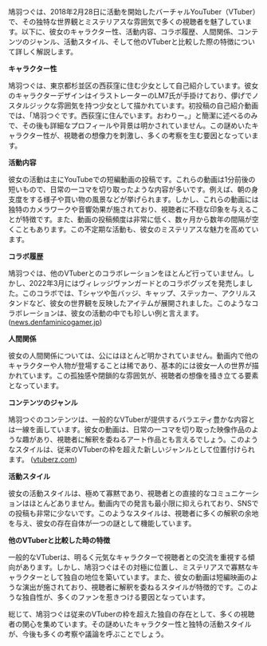 鳩羽つぐは、2018年2月28日に活動を開始したバーチャルYouTuber（VTuber）で、その独特な世界観とミステリアスな雰囲気で多くの視聴者を魅了しています。以下に、彼女のキャラクター性、活動内容、コラボ履歴、人間関係、コンテンツのジャンル、活動スタイル、そして他のVTuberと比較した際の特徴について詳しく解説します。

**キャラクター性**

鳩羽つぐは、東京都杉並区の西荻窪に住む少女として自己紹介しています。彼女のキャラクターデザインはイラストレーターのLM7氏が手掛けており、儚げでノスタルジックな雰囲気を持つ少女として描かれています。初投稿の自己紹介動画では、「鳩羽つぐです。西荻窪に住んでいます。おわりー。」と簡潔に述べるのみで、その後も詳細なプロフィールや背景は明かされていません。この謎めいたキャラクター性が、視聴者の想像力を刺激し、多くの考察を生む要因となっています。

**活動内容**

彼女の活動は主にYouTubeでの短編動画の投稿です。これらの動画は1分前後の短いもので、日常の一コマを切り取ったような内容が多いです。例えば、朝の身支度をする様子や買い物の風景などが挙げられます。しかし、これらの動画には独特のカメラワークや音響効果が施されており、視聴者に不穏な印象を与えることが特徴です。また、動画の投稿頻度は非常に低く、数ヶ月から数年の間隔が空くこともあります。この不定期な活動も、彼女のミステリアスな魅力を高めています。

**コラボ履歴**

鳩羽つぐは、他のVTuberとのコラボレーションをほとんど行っていません。しかし、2022年3月にはヴィレッジヴァンガードとのコラボグッズを発売しました。このコラボでは、Tシャツや缶バッジ、キャップ、ステッカー、アクリルスタンドなど、彼女の世界観を反映したアイテムが展開されました。このようなコラボレーションは、彼女の活動の中でも珍しい例と言えます。 ([news.denfaminicogamer.jp](https://news.denfaminicogamer.jp/news/220311r?utm_source=openai))

**人間関係**

彼女の人間関係については、公にはほとんど明かされていません。動画内で他のキャラクターや人物が登場することは稀であり、基本的には彼女一人の世界が描かれています。この孤独感や閉鎖的な雰囲気が、視聴者の想像を掻き立てる要素となっています。

**コンテンツのジャンル**

鳩羽つぐのコンテンツは、一般的なVTuberが提供するバラエティ豊かな内容とは一線を画しています。彼女の動画は、日常の一コマを切り取った映像作品のような趣があり、視聴者に解釈を委ねるアート作品とも言えるでしょう。このようなスタイルは、従来のVTuberの枠を超えた新しいジャンルとして位置付けられます。 ([vtuberz.com](https://vtuberz.com/hatoba-tsugu/?utm_source=openai))

**活動スタイル**

彼女の活動スタイルは、極めて寡黙であり、視聴者との直接的なコミュニケーションはほとんどありません。動画内での発言も最小限に抑えられており、SNSでの投稿も非常に少ないです。このようなスタイルは、視聴者に多くの解釈の余地を与え、彼女の存在自体が一つの謎として機能しています。

**他のVTuberと比較した時の特徴**

一般的なVTuberは、明るく元気なキャラクターで視聴者との交流を重視する傾向があります。しかし、鳩羽つぐはその対極に位置し、ミステリアスで寡黙なキャラクターとして独自の地位を築いています。また、彼女の動画は短編映画のような演出が施されており、視聴者に解釈を委ねるスタイルが特徴的です。このような独自性が、多くのファンを惹きつける要因となっています。

総じて、鳩羽つぐは従来のVTuberの枠を超えた独自の存在として、多くの視聴者の関心を集めています。その謎めいたキャラクター性と独特の活動スタイルが、今後も多くの考察や議論を呼ぶことでしょう。 